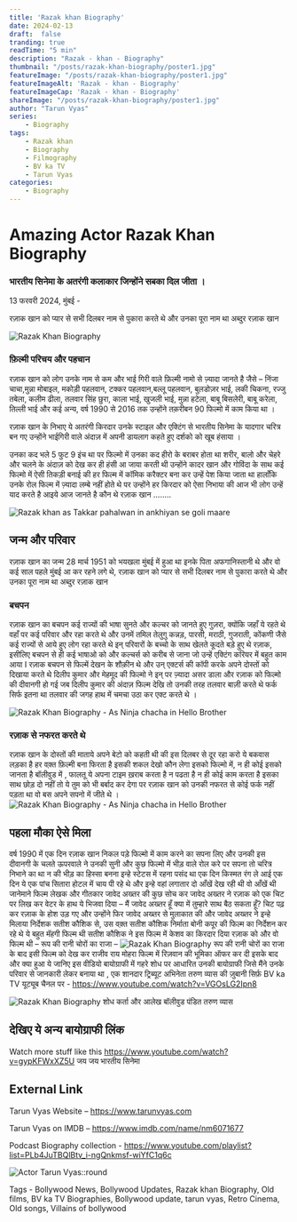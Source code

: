 ```yaml
---
title: 'Razak khan Biography'
date: 2024-02-13
draft:  false   
tranding: true  
readTime: "5 min"
description: "Razak - khan - Biography"
thumbnail: "/posts/razak-khan-biography/poster1.jpg"
featureImage: "/posts/razak-khan-biography/poster1.jpg"
featureImageAlt: 'Razak - khan - Biography'
featureImageCap: 'Razak - khan - Biography'
shareImage: "/posts/razak-khan-biography/poster1.jpg"
author: "Tarun Vyas"
series:
    - Biography
tags:
    - Razak khan 
    - Biography
    - Filmography
    - BV ka TV
    - Tarun Vyas
categories:
    - Biography
---
```

# Amazing Actor Razak Khan Biography

### भारतीय सिनेमा के अतरंगी कलाकार जिन्होंने सबका दिल जीता । 
13 फरवरी 2024, मुंबई -

रज़ाक खान को प्यार से सभी दिलबर नाम से पुकारा करते थे और उनका पूरा नाम था अब्दुर रज़ाक खान

![Razak Khan Biography](/posts/razak-khan-biography/poster3.jpg)

### फ़िल्मी परिचय और पहचान

रज़ाक खान को लोग उनके नाम से कम और भाई गिरी वाले फ़िल्मी नामो से ज़्यादा जानते है
जैसे – निंजा चाचा,मुन्ना मोबाइल, मकोड़ी पहलवान, टक्कर पहलवान,बल्लू पहलवान, बुलडोज़र भाई, लकी चिकना, रज्जु तबेला, कलीम ढीला, तलवार सिंह छुरा, काला भाई, खुजली भाई, मुन्ना हटेला, बाबू बिसलेरी, बाबू करेला, तिल्ली भाई और कई अन्य, वर्ष 1990 से 2016  तक उन्होंने तक़रीबन 90  फिल्मो में काम किया था । 

रज़ाक खान के निभाए ये अतरंगी किरदार उनके स्टाइल और एक्टिंग से भारतीय सिनेमा के यादगार चरित्र बन गए उन्होंने भाईगिरी वाले अंदाज़ में अपनी डायलाग कहते हुए दर्शको को खूब हंसाया ।

उनका कद भले 5 फुट 9 इंच था पर फिल्मो में उनका कद हीरो के बराबर होता था शरीर, बालो और चेहरे और चलने के अंदाज़ को देख कर ही हंसी आ जाया करती थी उन्होंने कादर खान और गोविंदा के साथ कई फिल्मो में ऐसी तिकड़ी बनाई की हर फिल्म में कॉमिक करैक्टर बना कर उन्हें पेश किया जाता था
हालाँकि उनके रोल फिल्म में ज़्यादा लम्बे नहीं होते थे पर उन्होंने हर किरदार को ऐसा निभाया की आज भी लोग उन्हें याद करते है
आइये आज जानते है कौन थे रज़ाक खान ........


![Razak khan as Takkar pahalwan in ankhiyan se goli maare ](/posts/razak-khan-biography/poster2.jpg)

## जन्म और परिवार 

रज़ाक खान का जन्म 28  मार्च 1951  को भयखला मुंबई में हुआ था इनके पिता अफगानिस्तानी थे और वो कई साल पहले मुंबई आ कर रहने लगे थे, रज़ाक खान को प्यार से सभी दिलबर नाम से पुकारा करते थे और उनका पूरा नाम था अब्दुर रज़ाक खान

### बचपन

रज़ाक खान का बचपन कई राज्यों की भाषा सुनते और कल्चर को जानते हुए गुज़रा, क्योंकि जहाँ ये रहते थे वहाँ पर कई परिवार और रहा करते थे और उनमें तमिल तेलुगु कन्नड़, पारसी, मराठी, गुजराती, कोंकणी जैसे कई राज्यों से आये हुए लोग रहा करते थे इन् परिवारों के बच्चो के साथ खेलते कूदते बड़े हुए थे रज़ाक, इसीलिए बचपन से ही कई भाषाओ को और कल्चर्स को करीब से जाना जो उन्हें एक्टिंग करियर में बहुत काम आया I
रज़ाक बचपन से फिल्में देखन के शौक़ीन थे और उन् एक्टर्स की कॉपी करके अपने दोस्तों को दिखाया करते थे
दिलीप कुमार और मेहमूद की फिल्मो ने इन् पर ज़्यादा असर डाला और रज़ाक को फिल्मो की दीवानगी हो गई
जब दिलीप कुमार की अंदाज़ फिल्म देखि तो उनकी तरह तलवार बाज़ी करते थे फर्क सिर्फ इतना था तलवार की जगह हाथ में चमचा उठा कर एक्ट करते थे । 

![Razak Khan Biography - As Ninja chacha in Hello Brother ](/posts/razak-khan-biography/poster4.jpg)
### रज़ाक से नफरत करते थे

रज़ाक खान के दोस्तों की माताये अपने बेटो को कहती थी की इस दिलबर से दूर रहा करो ये बकवास लड़का है हर वक़्त फ़िल्मी बना फिरता है इसकी शकल देखो कौन लेगा इसको फिल्मो में, न ही कोई इसको जानता है बॉलीवुड में , फालतू ये अपना टाइम ख़राब करता है न पढता है न ही कोई काम करता है इसका साथ छोड़ दो नहीं तो ये तुम को भी बर्बाद कर देगा
पर रज़ाक खान को उनकी नफरत से कोई फर्क नहीं पड़ता था वो बस अपने सपनो में जीते थे । 
![Razak Khan Biography - As Ninja chacha in Hello Brother ](/posts/razak-khan-biography/poster5.jpg)
## पहला मौका ऐसे मिला 

वर्ष 1990 में एक दिन रज़ाक खान निकल पड़े फिल्मो में काम करने का सपना लिए और उनकी इस दीवानगी के चलते ऊपरवाले ने उनकी सुनी और कुछ फिल्मो में भीड़ वाले रोल करे पर सपना तो चरित्र निभाने का था न की भीड़ का हिस्सा बनना इन्हे स्टेटस में रहना पसंद था एक दिन किस्मत रंग ले आई एक दिन ये एक पांच सितारा होटल में चाय पी रहे थे और इन्हे वहां लगातार दो आँखें देख रही थी वो आँखें थी जानेमाने फिल्म लेखक और गीतकार जावेद अख्तर की कुछ सोच कर जावेद अख्तर ने रज़ाक को एक चिट पर लिख कर वेटर के हाथ ये भिजवा दिया – मैं जावेद अख्तर हूँ क्या में तुम्हारे साथ बैठ सकता हूँ?
चिट पढ़ कर रज़ाक के होश उड़ गए और उन्होंने फिर जावेद अख्तर से मुलाकात की और जावेद अख्तर ने इन्हे मिलाया निर्देशक सतीश कौशिक से, उस वक़्त सतीश कौशिक निर्माता बोनी कपूर की फिल्म का निर्देशन कर रहे थे ये बहुत मॅहगी फिल्म थी सतीश कौशिक ने इस फिल्म में केशव का किरदार दिया रज़ाक को और वो फिल्म थी – रूप की रानी चोरों का राजा –
![Razak Khan Biography  ](/posts/razak-khan-biography/poster7.jpg)
रूप की रानी चोरों का राजा के बाद इसी फिल्म को देख कर राजीव राय मोहरा फिल्म में रिज़वान की भूमिका ऑफर कर दी
इसके बाद और क्या हुआ ये जानिए इस वीडियो बायोग्राफी में
गहरे शोध पर आधारित उनकी बायोग्राफी जिसे मैंने उनके परिवार से जानकारी लेकर बनाया था , 
एक शानदार ट्रिब्यूट अभिनेता  तरुण व्यास की ज़ुबानी सिर्फ़ BV ka TV यूट्यूब चैनल पर - https://www.youtube.com/watch?v=VGOsLG2Ipn8

![Razak Khan Biography  ](/posts/razak-khan-biography/poster8.jpg)
शोध कर्ता और आलेख
बॉलीवुड पंडित तरुण व्यास


## देखिए ये अन्य बायोग्राफी लिंक

Watch more stuff like this
https://www.youtube.com/watch?v=gypKFWxXZ5U
जय जय भारतीय सिनेमा 

## External Link
Tarun Vyas Website – https://www.tarunvyas.com

Tarun Vyas on IMDB – https://www.imdb.com/name/nm6071677

Podcast Biography collection - https://www.youtube.com/playlist?list=PLb4JuTBQlBtv_i-ngQnkmsf-wiYfC1q6c

![Actor Tarun Vyas::round](/images/profile.png)

Tags - Bollywood News, Bollywood Updates, Razak khan Biography, Old films,  BV ka TV Biographies, Bollywood update, tarun vyas,
       Retro Cinema, Old songs, Villains of bollywood





